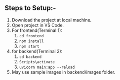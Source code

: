 ## Steps to Setup:-

1. Download the project at local machine.
2. Open project in VS Code.
3. For frontend(Terminal 1):
    1. `cd frontend`
    2. `npm install`
    3. `npm start`
4. for backend(Terminal 2):
    1. `cd backend`
    2. `Scripts\activate`
    3. `uvicorn main:app --reload`
5. May use sample images in backend\images folder.
